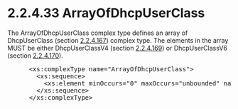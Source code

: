 <html dir="LTR" xmlns:mshelp="http://msdn.microsoft.com/mshelp" xmlns:ddue="http://ddue.schemas.microsoft.com/authoring/2003/5" xmlns:xlink="http://www.w3.org/1999/xlink" xmlns:tool="http://www.microsoft.com/tooltip">
 <body>
 <div id="header">
 <h1 class="heading">2.2.4.33 ArrayOfDhcpUserClass</h1>
 </div>
 <div id="mainSection">
 <div id="mainBody">
 <div id="allHistory" class="saveHistory"></div>
 <div id="sectionSection0" class="section" name="collapseableSection">
 

<p>The ArrayOfDhcpUserClass complex type defines an array of
DhcpUserClass (section <a href="f10f4321-4e7c-4421-89d8-c96415d5b8cf.md">2.2.4.167</a>)
complex type. The elements in the array MUST be either DhcpUserClassV4 (section
<a href="b1cdff39-8952-4525-991e-d3a98187ab18.md">2.2.4.169</a>) or
DhcpUserClassV6 (section <a href="0d3cd9a5-1efd-45ac-a89d-5aafea25fd16.md">2.2.4.170</a>).</p>

<dl>
<dd>
<div><pre> &lt;xs:complexType name=&quot;ArrayOfDhcpUserClass&quot;&gt;
   &lt;xs:sequence&gt;
     &lt;xs:element minOccurs=&quot;0&quot; maxOccurs=&quot;unbounded&quot; name=&quot;DhcpUserClass&quot; nillable=&quot;true&quot; type=&quot;ipam:DhcpUserClass&quot; /&gt;
   &lt;/xs:sequence&gt;
 &lt;/xs:complexType&gt;
</pre></div>
</dd></dl>


 </div>
 </div>
 </div>
 </body>
</html>